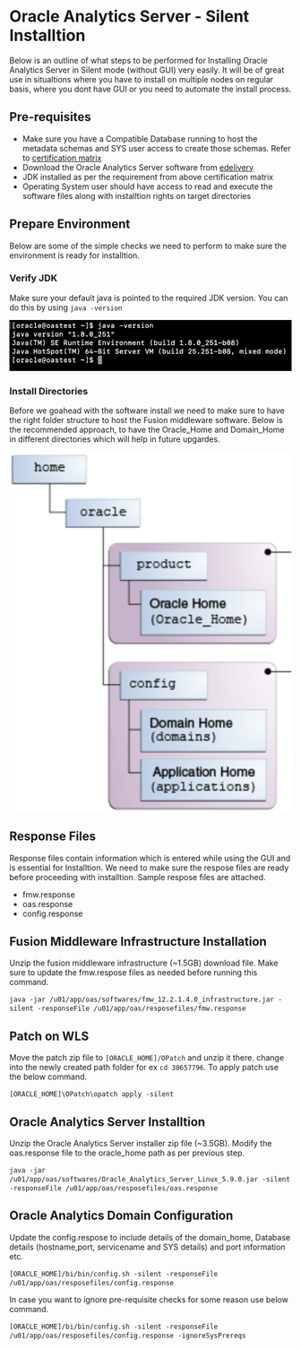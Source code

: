 
# Oracle Analytics Server - Silent Installtion

Below is an outline of what steps to be performed for Installing Oracle Analytics Server in Silent mode (without GUI) very easily. It will be of great use in situaltions where you have to install on multiple nodes on regular basis, where you dont have GUI or you need to automate the install process.


## Pre-requisites

  - Make sure you have a Compatible Database running to host the metadata schemas and SYS user access to create those schemas. Refer to [certification matrix](https://www.oracle.com/middleware/technologies/fusion-certification.html)
  -  Download the Oracle Analytics Server software from [edelivery](https://edelivery.oracle.com)
  -  JDK installed as per the requirement from above certification matrix
  -  Operating System user should have access to read and execute the software files along with installtion rights on target directories


## Prepare Environment

Below are some of the simple checks we need to perform to make sure the environment is ready for installtion.

### Verify JDK 

Make sure your default java is pointed to the required JDK version. You can do this by using `java -version`

![JavaVersion](/Installation/Silent/images/JavaVersion.png)


### Install Directories

Before we goahead with the software install we need to make sure to have the right folder structure to host the Fusion middleware software. Below is the recommended approach, to have the Oracle_Home and Domain_Home in different directories which will help in future upgardes.

![InstallDirectories](/Installation/Silent/images/InstallDirectories.png)


## Response Files

Response files contain information which is entered while using the GUI and is essential for Installtion. We need to make sure the respose files are ready before proceeding with installtion. Sample respose files are attached.

  -  fmw.response
  -  oas.response
  -  config.response 

## Fusion Middleware Infrastructure Installation

Unzip the fusion middleware infrastructure (~1.5GB) download file. Make sure to update the fmw.respose files as needed before running this command. 

    java -jar /u01/app/oas/softwares/fmw_12.2.1.4.0_infrastructure.jar -silent -responseFile /u01/app/oas/resposefiles/fmw.response

## Patch on WLS

Move the patch zip file to `[ORACLE_HOME]/OPatch` and unzip it there. change into the newly created path folder for ex `cd 30657796`.
To apply patch use the below command.

    [ORACLE_HOME]\OPatch\opatch apply -silent

## Oracle Analytics Server Installtion

Unzip the Oracle Analytics Server installer zip file (~3.5GB). Modify the oas.response file to the oracle_home path as per previous step.

    java -jar /u01/app/oas/softwares/Oracle_Analytics_Server_Linux_5.9.0.jar -silent -responseFile /u01/app/oas/resposefiles/oas.response

## Oracle Analytics Domain Configuration 

Update the config.respose to include details of the domain_home, Database details (hostname,port, servicename and SYS details) and port information etc.

    [ORACLE_HOME]/bi/bin/config.sh -silent -responseFile /u01/app/oas/resposefiles/config.response

In case you want to ignore pre-requisite checks for some reason use below command.

    [ORACLE_HOME]/bi/bin/config.sh -silent -responseFile /u01/app/oas/resposefiles/config.response -ignoreSysPrereqs
